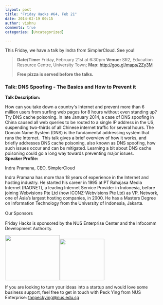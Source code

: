 ```yaml
---
layout: post
title: "Friday Hacks #64, Feb 21"
date: 2014-02-19 00:15
author: vishnu
comments: true
categories: [Uncategorized]

---
```

This Friday, we have a talk by Indra from SimplerCloud. See you!
<blockquote><strong>Date/Time:</strong> Friday, February 21st at 6:30pm
<strong>Venue:</strong> SR2, Education Resource Centre, University Town; <strong>Map</strong>: <a href="http://goo.gl/maps/2Zy3M">http://goo.gl/maps/2Zy3M</a><strong>
</strong>

<strong>Free pizza is served before the talks.</strong></blockquote>
<h3>Talk: DNS Spoofing - The Basics and How to Prevent it</h3>
<div>

<strong>Talk Description:</strong>
<div>How can you take down a country's Internet and prevent more than 6 million users from surfing web pages for 8 hours without even standing up? Try DNS cache poisoning. In late January 2014, a case of DNS spoofing in China caused all web queries to be routed to a single IP address in the US, suspending two-thirds of all Chinese internet traffic for several hours. The Domain Name System (DNS) is the fundamental addressing system that runs the Internet.  This talk gives a brief overview of how it works, and briefly addresses DNS cache poisoning, also known as DNS spoofing, how such issues occur and can be mitigated. Learning a bit about DNS cache poisoning could go a long way towards preventing major issues.</div>
<div></div>
<div><strong>Speaker Profile:</strong></div>
<div>

Indra Pramana, CEO, SimplerCloud

Indra Pramana has more than 18 years of experience in the Internet and hosting industry. He started his career in 1995 at PT Rahajasa Media Internet (RADNET), a leading Internet Service Provider in Indonesia, before joining Webvisions Pte Ltd (now ICONZ-Webvisions Pte Ltd) as VP, Network, one of Asia’s largest hosting companies, in 2000. He has a Masters Degree on Information Technology from the University of Indonesia, Jakarta.

<span style="line-height: 1.5em;">Our Sponsors</span></div>
</div>
Friday Hacks is sponsored by the NUS Enterprise Center and the Infocomm Development Authority.

<a href="http://nushackers.org/wp-content/uploads/2013/10/ETP-logo-full-color-vertical-to-be-used.jpg"><img alt="" src="http://nushackers.org/wp-content/uploads/2013/10/ETP-logo-full-color-vertical-to-be-used-300x247.jpg" width="180" height="148" /></a><a href="http://nushackers.org/wp-content/uploads/2013/10/ida.png"><img alt="" src="http://nushackers.org/wp-content/uploads/2013/10/ida-300x280.png" width="146" height="136" /></a>

If you are looking to turn your ideas into a startup and would love some business support, feel free to get in touch with Peck Ying from NUS Enterprise: tanpeckying@nus.edu.sg
